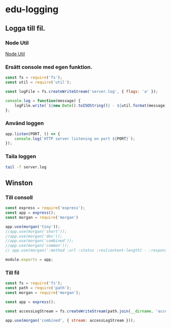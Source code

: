 # edu-logging

## Logga till fil.

### Node Util 
[Node Util](https://nodejs.org/api/util.html)

### Ersätt console med egen funktion.

```js
const fs = require('fs');
const util = require('util');

const logFile = fs.createWriteStream('server.log', { flags: 'a' });

console.log = function(message) {
    logFile.write(`${new Date().toISOString()} - ${util.format(message)}\n`);
};
```

### Använd loggen

```js
app.listen(PORT, () => {
    console.log(`HTTP server listening on port ${PORT}`);
});
```

### Taila loggen

```bash
tail -f server.log
```

## Winston

### Till consoll

```js
const express = require('express');
const app = express();
const morgan = require('morgan')

app.use(morgan('tiny'));
//app.use(morgan('short'));
//app.use(morgan('dev'));
//app.use(morgan('combined'));
//app.use(morgan('common'));
// app.use(morgan(':method :url :status :res[content-length] - :response-time ms'));

module.exports = app;
```

### Till fil

```js
const fs = require('fs');
const path = require('path');
const morgan = require('morgan');

const app = express();

const accessLogStream = fs.createWriteStream(path.join(__dirname, 'access.log'), { flags: 'a' });

app.use(morgan('combined', { stream: accessLogStream }));
```
